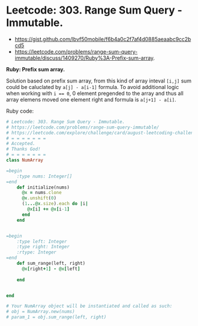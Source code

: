 # Leetcode: 303. Range Sum Query - Immutable.

- https://gist.github.com/lbvf50mobile/f6b4a0c2f7af4d0885aeaabc9cc2bcd5
- https://leetcode.com/problems/range-sum-query-immutable/discuss/1409270/Ruby%3A-Prefix-sum-array.

**Ruby: Prefix sum array.**


Solution based on prefix sum array, from this kind of array inteval `[i,j]` sum could be caluclated by `a[j] - a[i-1]` formula. To avoid additional logic when working with `i == 0`, 0 element pregended to the array and thus all array elemens moved one element right and formula is `a[j+1] - a[i]`.


Ruby code:
```Ruby
# Leetcode: 303. Range Sum Query - Immutable.
# https://leetcode.com/problems/range-sum-query-immutable/
# https://leetcode.com/explore/challenge/card/august-leetcoding-challenge-2021/615/week-3-august-15th-august-21st/3892/
# = = = = = = =
# Accepted.
# Thanks God!
# = = = = = = =
class NumArray

=begin
    :type nums: Integer[]
=end
    def initialize(nums)
      @x = nums.clone
      @x.unshift(0)
      (1...@x.size).each do |i|
        @x[i] += @x[i-1]
      end
    end


=begin
    :type left: Integer
    :type right: Integer
    :rtype: Integer
=end
    def sum_range(left, right)
      @x[right+1] - @x[left]
        
    end


end

# Your NumArray object will be instantiated and called as such:
# obj = NumArray.new(nums)
# param_1 = obj.sum_range(left, right)

```
